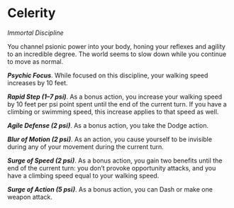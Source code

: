 # Celerity
*Immortal Discipline*

You channel psionic power into your body, honing your reflexes and agility to an incredible degree. The world seems to slow down while you continue to move as normal.

***Psychic Focus***. While focused on this discipline, your walking speed increases by 10 feet.

***Rapid Step (1–7 psi)***. As a bonus action, you increase your walking speed by 10 feet per psi point spent until the end of the current turn. If you have a climbing or swimming speed, this increase applies to that speed as well.

***Agile Defense (2 psi)***. As a bonus action, you take the Dodge action.

***Blur of Motion (2 psi)***. As an action, you cause yourself to be invisible during any of your movement during the current turn.

***Surge of Speed (2 psi)***. As a bonus action, you gain two benefits until the end of the current turn: you don’t provoke opportunity attacks, and you have a climbing speed equal to your walking speed.

***Surge of Action (5 psi)***. As a bonus action, you can Dash or make one weapon attack.
